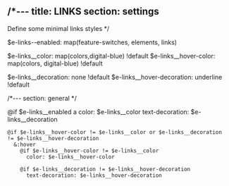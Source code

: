 /*---
title: LINKS
section: settings
---
Define some minimal links styles
*/

$e-links--enabled: map(feature-switches, elements, links)

$e-links__color: map(colors,digital-blue) !default
$e-links__hover-color: map(colors, digital-blue) !default

$e-links__decoration: none !default
$e-links__hover-decoration: underline !default

/*---
section: general
*/

@if $e-links__enabled
  a
    color: $e-links__color
    text-decoration: $e-links__decoration

    @if $e-links__hover-color != $e-links__color or $e-links__decoration != $e-links__hover-decoration
      &:hover
        @if $e-links__hover-color != $e-links__color
          color: $e-links__hover-color

        @if $e-links__decoration != $e-links__hover-decoration
          text-decoration: $e-links__hover-decoration
